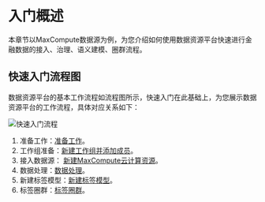 # 入门概述

本章节以MaxCompute数据源为例，为您介绍如何使用数据资源平台快速进行金融数据的接入、治理、语义建模、圈群流程。

## 快速入门流程图

数据资源平台的基本工作流程如流程图所示，快速入门在此基础上，为您展示数据资源平台的工作流程，具体对应关系如下：

![快速入门流程](https://static-aliyun-doc.oss-accelerate.aliyuncs.com/assets/img/zh-CN/6979000161/p207761.png)

1.  准备工作：[准备工作](/cn.zh-CN/快速入门/准备工作.md)。
2.  工作组准备：[新建工作组并添加成员](/cn.zh-CN/快速入门/新建工作组并添加成员.md)。
3.  接入数据源： [新建MaxCompute云计算资源](/cn.zh-CN/快速入门/新建MaxCompute云计算资源.md)。
4.  数据处理：[数据处理]()。
5.  新建标签模型：[新建标签模型](/cn.zh-CN/快速入门/新建标签模型.md)。
6.  标签圈群：[标签圈群](/cn.zh-CN/快速入门/标签圈群.md)。

